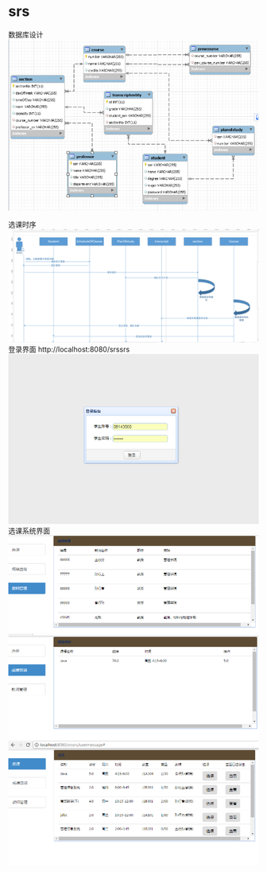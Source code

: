 # srs
数据库设计
![Alt text](https://github.com/Ellengc/srs/raw/master/picture/1.PNG)

选课时序
![](https://github.com/Ellengc/srs/raw/master/picture/2.png)
登录界面
http://localhost:8080/srssrs
![](https://github.com/Ellengc/srs/raw/master/picture/6.PNG)
选课系统界面
![](https://github.com/Ellengc/srs/raw/master/picture/4.PNG)
![](https://github.com/Ellengc/srs/raw/master/picture/3.PNG)
![](https://github.com/Ellengc/srs/raw/master/picture/5.PNG)
